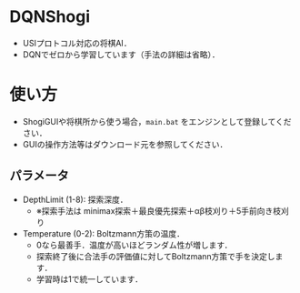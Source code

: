 # DQNShogi
- USIプロトコル対応の将棋AI．
- DQNでゼロから学習しています（手法の詳細は省略）．


# 使い方
- ShogiGUIや将棋所から使う場合，`main.bat` をエンジンとして登録してください．
- GUIの操作方法等はダウンロード元を参照してください．

## パラメータ
- DepthLimit (1-8): 探索深度．
  - ※探索手法は minimax探索＋最良優先探索＋αβ枝刈り＋5手前向き枝刈り
- Temperature (0-2): Boltzmann方策の温度．
  - 0なら最善手．温度が高いほどランダム性が増します．
  - 探索終了後に合法手の評価値に対してBoltzmann方策で手を決定します．
  - 学習時は1で統一しています．


